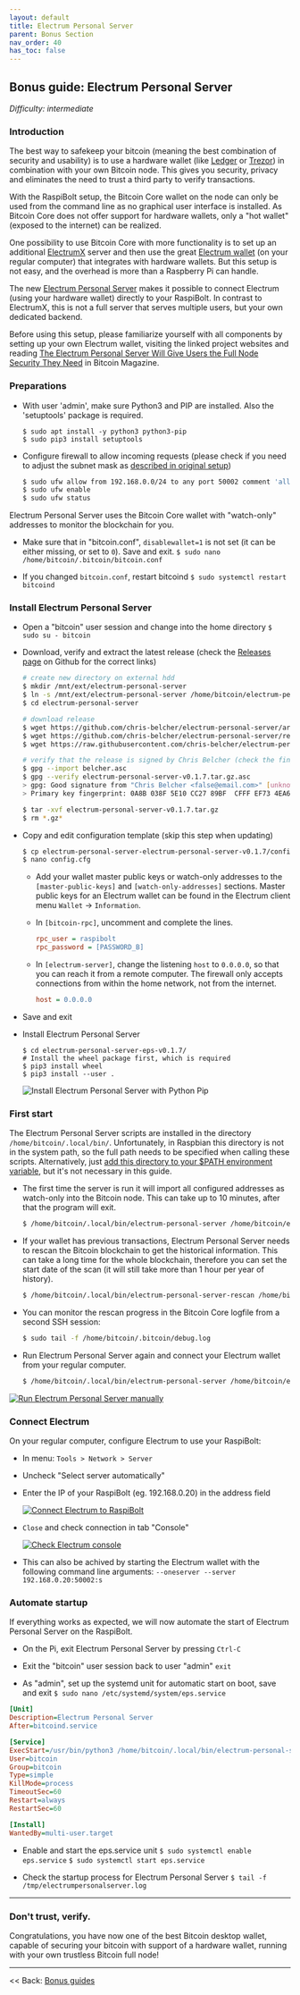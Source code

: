 ```yaml
---
layout: default
title: Electrum Personal Server
parent: Bonus Section
nav_order: 40
has_toc: false
---
```

## Bonus guide: Electrum Personal Server

*Difficulty: intermediate*

### Introduction

The best way to safekeep your bitcoin (meaning the best combination of security and usability) is to use a hardware wallet (like [Ledger](https://www.ledgerwallet.com/) or [Trezor](https://trezor.io/)) in combination with your own Bitcoin node. This gives you security, privacy and eliminates the need to trust a third party to verify transactions.

With the RaspiBolt setup, the Bitcoin Core wallet on the node can only be used from the command line as no graphical user interface is installed. As Bitcoin Core does not offer support for hardware wallets, only a "hot wallet" (exposed to the internet) can be realized.

One possibility to use Bitcoin Core with more functionality is to set up an additional [ElectrumX](https://github.com/kyuupichan/electrumx) server and then use the great [Electrum wallet](https://electrum.org/) (on your regular computer) that integrates with hardware wallets. But this setup is not easy, and the overhead is more than a Raspberry Pi can handle.

The new [Electrum Personal Server](https://github.com/chris-belcher/electrum-personal-server) makes it possible to connect Electrum (using your hardware wallet) directly to your RaspiBolt. In contrast to ElectrumX, this is not a full server that serves multiple users, but your own dedicated backend.

Before using this setup, please familiarize yourself with all components by setting up your own Electrum wallet, visiting the linked project websites and reading [The Electrum Personal Server Will Give Users the Full Node Security They Need](https://bitcoinmagazine.com/articles/electrum-personal-server-will-give-users-full-node-security-they-need/) in Bitcoin Magazine.

### Preparations

* With user 'admin', make sure Python3 and PIP are installed. Also the 'setuptools' package is required.
  ```
  $ sudo apt install -y python3 python3-pip
  $ sudo pip3 install setuptools
  ```

* Configure firewall to allow incoming requests (please check if you need to adjust the subnet mask as [described in original setup](raspibolt_20_pi.md#enabling-the-uncomplicated-firewall))
  ```sh
  $ sudo ufw allow from 192.168.0.0/24 to any port 50002 comment 'allow EPS from local network'
  $ sudo ufw enable
  $ sudo ufw status
  ```

Electrum Personal Server uses the Bitcoin Core wallet with "watch-only" addresses to monitor the blockchain for you.

* Make sure that in "bitcoin.conf", `disablewallet=1` is not set (it can be either missing, or set to `0`). Save and exit.
  `$ sudo nano /home/bitcoin/.bitcoin/bitcoin.conf`

* If you changed `bitcoin.conf`, restart bitcoind
  `$ sudo systemctl restart bitcoind`

### Install Electrum Personal Server

* Open a "bitcoin" user session and change into the home directory
  `$ sudo su - bitcoin`

* Download, verify and extract the latest release (check the [Releases page](https://github.com/chris-belcher/electrum-personal-server/releases) on Github for the correct links)

  ```sh
  # create new directory on external hdd
  $ mkdir /mnt/ext/electrum-personal-server
  $ ln -s /mnt/ext/electrum-personal-server /home/bitcoin/electrum-personal-server
  $ cd electrum-personal-server

  # download release
  $ wget https://github.com/chris-belcher/electrum-personal-server/archive/electrum-personal-server-v0.1.7.tar.gz
  $ wget https://github.com/chris-belcher/electrum-personal-server/releases/download/electrum-personal-server-v0.1.7/electrum-personal-server-v0.1.7.tar.gz.asc
  $ wget https://raw.githubusercontent.com/chris-belcher/electrum-personal-server/master/docs/pubkeys/belcher.asc

  # verify that the release is signed by Chris Belcher (check the fingerprint)
  $ gpg --import belcher.asc
  $ gpg --verify electrum-personal-server-v0.1.7.tar.gz.asc
  > gpg: Good signature from "Chris Belcher <false@email.com>" [unknown]
  > Primary key fingerprint: 0A8B 038F 5E10 CC27 89BF  CFFF EF73 4EA6 77F3 1129

  $ tar -xvf electrum-personal-server-v0.1.7.tar.gz
  $ rm *.gz*
  ```

* Copy and edit configuration template (skip this step when updating)
  ```sh
  $ cp electrum-personal-server-electrum-personal-server-v0.1.7/config.ini_sample config.cfg
  $ nano config.cfg
  ```

  * Add your wallet master public keys or watch-only addresses to the `[master-public-keys]` and `[watch-only-addresses]` sections. Master public keys for an Electrum wallet can be found in the Electrum client menu `Wallet` -> `Information`.

  * In `[bitcoin-rpc]`, uncomment and complete the lines.
    ```ini
    rpc_user = raspibolt
    rpc_password = [PASSWORD_B]
    ```

  * In `[electrum-server]`, change the listening `host` to `0.0.0.0`, so that you can reach it from a remote computer. The firewall only accepts connections from within the home network, not from the internet.
    ```ini
    host = 0.0.0.0
    ```

* Save and exit

* Install Electrum Personal Server
  ```
  $ cd electrum-personal-server-eps-v0.1.7/
  # Install the wheel package first, which is required
  $ pip3 install wheel
  $ pip3 install --user .
  ```

  ![Install Electrum Personal Server with Python Pip](./images/60_eps_pip_install.png)

### First start
The Electrum Personal Server scripts are installed in the directory `/home/bitcoin/.local/bin/`. Unfortunately, in Raspbian this directory is not in the system path, so the full path needs to be specified when calling these scripts. Alternatively, just [add this directory to your $PATH environment variable](https://unix.stackexchange.com/questions/26047/how-to-correctly-add-a-path-to-path), but it's not necessary in this guide.

  * The first time the server is run it will import all configured addresses as watch-only into the Bitcoin node. This can take up to 10 minutes, after that the program will exit.
    ```sh
    $ /home/bitcoin/.local/bin/electrum-personal-server /home/bitcoin/electrum-personal-server/config.cfg
    ```

  * If your wallet has previous transactions, Electrum Personal Server needs to rescan the Bitcoin blockchain to get the historical information. This can take a long time for the whole blockchain, therefore you can set the start date of the scan (it will still take more than 1 hour per year of history).
    ```sh
    $ /home/bitcoin/.local/bin/electrum-personal-server-rescan /home/bitcoin/electrum-personal-server/config.cfg
    ```

  * You can monitor the rescan progress in the Bitcoin Core logfile from a second SSH session:
    ```sh
    $ sudo tail -f /home/bitcoin/.bitcoin/debug.log
    ```

  * Run Electrum Personal Server again and connect your Electrum wallet from your regular computer.
    ```sh
    $ /home/bitcoin/.local/bin/electrum-personal-server /home/bitcoin/electrum-personal-server/config.cfg
    ```

  [![Run Electrum Personal Server manually](images/60_eps_first-start.png)](images/60_eps_first-start.png)

### Connect Electrum

On your regular computer, configure Electrum to use your RaspiBolt:

* In menu: `Tools > Network > Server`
* Uncheck "Select server automatically"
* Enter the IP of your RaspiBolt (eg. 192.168.0.20) in the address field

  [![Connect Electrum to RaspiBolt](images/60_eps_electrum-connect.png)](images/60_eps_electrum-connect.png)

* `Close` and check connection in tab "Console"

  [![Check Electrum console](images/60_eps_electrumwallet.png)](images/60_eps_electrumwallet.png)

* This can also be achived by starting the Electrum wallet with the following command line arguments:
  `--oneserver --server 192.168.0.20:50002:s`

### Automate startup
If everything works as expected, we will now automate the start of Electrum Personal Server on the RaspiBolt.

* On the Pi, exit Electrum Personal Server by pressing `Ctrl-C`

* Exit the "bitcoin" user session back to user "admin"
  `exit`

* As "admin", set up the systemd unit for automatic start on boot, save and exit
  `$ sudo nano /etc/systemd/system/eps.service`

```ini
[Unit]
Description=Electrum Personal Server
After=bitcoind.service

[Service]
ExecStart=/usr/bin/python3 /home/bitcoin/.local/bin/electrum-personal-server /home/bitcoin/electrum-personal-server/config.cfg
User=bitcoin
Group=bitcoin
Type=simple
KillMode=process
TimeoutSec=60
Restart=always
RestartSec=60

[Install]
WantedBy=multi-user.target
```

* Enable and start the eps.service unit
  `$ sudo systemctl enable eps.service`
  `$ sudo systemctl start eps.service`

* Check the startup process for Electrum Personal Server
  `$ tail -f  /tmp/electrumpersonalserver.log`

---

### Don't trust, verify.

Congratulations, you have now one of the best Bitcoin desktop wallet, capable of securing your bitcoin with support of a hardware wallet, running with your own trustless Bitcoin full node!

---

<< Back: [Bonus guides](raspibolt_60_bonus.md)
